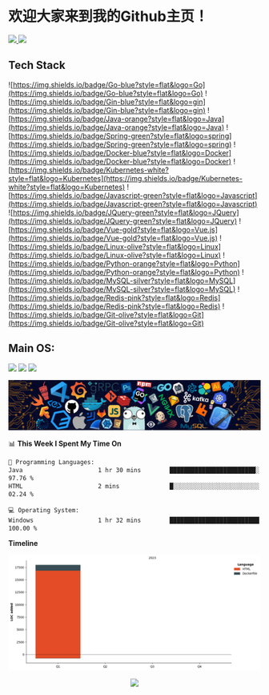 # 欢迎大家来到我的Github主页！
<a href="https://github.com/MoonerHigh">
    <img height="180em" src="https://github-readme-stats.vercel.app/api?username=MoonerHigh&theme=buefy&show_icons=true" />
    <img height="180em" src="https://github-readme-stats.vercel.app/api/top-langs/?username=MoonerHigh&theme=buefy&layout=compact" />
    </a>
    
## Tech Stack
![https://img.shields.io/badge/Go-blue?style=flat&logo=Go](https://img.shields.io/badge/Go-blue?style=flat&logo=Go)
![https://img.shields.io/badge/Gin-blue?style=flat&logo=gin](https://img.shields.io/badge/Gin-blue?style=flat&logo=gin)
![https://img.shields.io/badge/Java-orange?style=flat&logo=Java](https://img.shields.io/badge/Java-orange?style=flat&logo=Java)
![https://img.shields.io/badge/Spring-green?style=flat&logo=spring](https://img.shields.io/badge/Spring-green?style=flat&logo=spring)
![https://img.shields.io/badge/Docker-blue?style=flat&logo=Docker](https://img.shields.io/badge/Docker-blue?style=flat&logo=Docker)
![https://img.shields.io/badge/Kubernetes-white?style=flat&logo=Kubernetes](https://img.shields.io/badge/Kubernetes-white?style=flat&logo=Kubernetes)
![https://img.shields.io/badge/Javascript-green?style=flat&logo=Javascript](https://img.shields.io/badge/Javascript-green?style=flat&logo=Javascript)
![https://img.shields.io/badge/JQuery-green?style=flat&logo=JQuery](https://img.shields.io/badge/JQuery-green?style=flat&logo=JQuery)
![https://img.shields.io/badge/Vue-gold?style=flat&logo=Vue.js](https://img.shields.io/badge/Vue-gold?style=flat&logo=Vue.js)
![https://img.shields.io/badge/Linux-olive?style=flat&logo=Linux](https://img.shields.io/badge/Linux-olive?style=flat&logo=Linux)
![https://img.shields.io/badge/Python-orange?style=flat&logo=Python](https://img.shields.io/badge/Python-orange?style=flat&logo=Python)
![https://img.shields.io/badge/MySQL-silver?style=flat&logo=MySQL](https://img.shields.io/badge/MySQL-silver?style=flat&logo=MySQL)
![https://img.shields.io/badge/Redis-pink?style=flat&logo=Redis](https://img.shields.io/badge/Redis-pink?style=flat&logo=Redis)
![https://img.shields.io/badge/Git-olive?style=flat&logo=Git](https://img.shields.io/badge/Git-olive?style=flat&logo=Git)
## Main OS:
![](https://img.shields.io/badge/Archlinux-blue?style=plastic&logo=Archlinux)
![](https://img.shields.io/badge/GNOME-orange?style=plastic&logo=gnome)
![](https://raw.githubusercontent.com/MoonerHigh/githubSNK/b40d34df24d9c6ea579f98aef975c46851c581b2/github-contribution-grid-snake.svg)

![](https://github.com/MoonerHigh/MoonerHigh/blob/master/img/Tools.png)

<!--START_SECTION:waka-->
📊 **This Week I Spent My Time On** 

```text
💬 Programming Languages: 
Java                     1 hr 30 mins        ████████████████████████░   97.76 % 
HTML                     2 mins              █░░░░░░░░░░░░░░░░░░░░░░░░   02.24 % 

💻 Operating System: 
Windows                  1 hr 32 mins        █████████████████████████   100.00 % 
```

**Timeline**

![Lines of Code chart](https://raw.githubusercontent.com/MoonerHigh/MoonerHigh/master/assets/bar_graph.png)


<!--END_SECTION:waka-->
<div align="center"> <img src="https://profile-counter.glitch.me/MoonerHigh/count.svg"/> </div>
